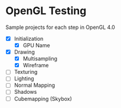 # OpenGL Testing

Sample projects for each step in OpenGL 4.0

- [x] Initialization
  - [x] GPU Name
- [x] Drawing
  - [x] Multisampling
  - [x] Wireframe
- [ ] Texturing
- [ ] Lighting
- [ ] Normal Mapping
- [ ] Shadows
- [ ] Cubemapping (Skybox)
